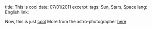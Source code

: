 title: This is cool
date: 07/01/2011
excerpt: 
tags: Sun, Stars, Space
lang: English
link: 


Now, this is just [cool](http://www.astrophotographie.fr/)
More from the astro-photographer [here](http://www.astrophotographie.fr/)
